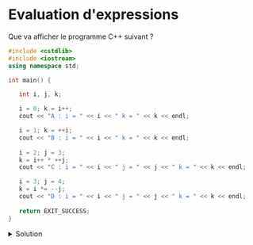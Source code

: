 # Evaluation d'expressions

Que va afficher le programme C++ suivant ?

~~~cpp
#include <cstdlib>
#include <iostream>
using namespace std;

int main() {

   int i, j, k;

   i = 0; k = i++;
   cout << "A : i = " << i << " k = " << k << endl;

   i = 1; k = ++i;
   cout << "B : i = " << i << " k = " << k << endl;
   
   i = 2; j = 3;
   k = i++ * ++j;
   cout << "C : i = " << i << " j = " << j << " k = " << k << endl;

   i = 3; j = 4;
   k = i *= --j;
   cout << "D : i = " << i << " j = " << j << " k = " << k << endl;
    
   return EXIT_SUCCESS;
}

~~~




    

<details>
<summary>Solution</summary>

- A : i = 1 k = 0
- B : i = 2 k = 2
- C : i = 3 j = 4 k = 8
- D : i = 9 j = 3 k = 9



</details>